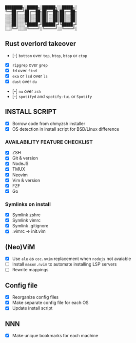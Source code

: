 
    ████████╗░█████╗░██████╗░░█████╗░
    ╚══██╔══╝██╔══██╗██╔══██╗██╔══██╗
    ░░░██║░░░██║░░██║██║░░██║██║░░██║
    ░░░██║░░░██║░░██║██║░░██║██║░░██║
    ░░░██║░░░╚█████╔╝██████╔╝╚█████╔╝
    ░░░╚═╝░░░░╚════╝░╚═════╝░░╚════╝░

## Rust overlord takeover
- [-] `bottom` over `top`, `htop`, `btop` or `ctop`
- [x] `ripgrep` over `grep`
- [x] `fd` over `find`
- [x] `exa` or `lsd` over `ls`
- [x] `dust` over `du`
- [-] `nu` over `zsh`
- [-] `spotifyd` and `spotify-tui` or `Spotify`

## INSTALL SCRIPT
- [x] Borrow code from ohmyzsh installer
- [x] OS detection in install script for BSD/Linux difference

### AVAILABILITY FEATURE CHECKLIST
- [x] ZSH
- [x] Git & version
- [x] NodeJS
- [x] TMUX
- [x] Neovim
- [x] Vim & version
- [x] FZF
- [x] Go

### Symlinks on install
- [x] Symlink zshrc
- [x] Symlink vimrc
- [x] Symlink .gitignore
- [x] .vimrc -> init.vim

## (Neo)ViM
- [x] Use `ale` as `coc.nvim` replacement when `nodejs` not avaiable
- [ ] Install `mason.nvim` to automate installing LSP servers
- [ ] Rewrite mappings

## Config file
- [x] Reorganize config files
- [x] Make separate config file for each OS
- [x] Update install script

## NNN
- [x] Make unique bookmarks for each machine
